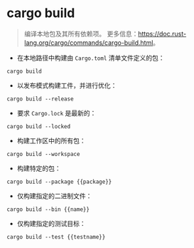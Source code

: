 # cargo build

> 编译本地包及其所有依赖项。
> 更多信息：<https://doc.rust-lang.org/cargo/commands/cargo-build.html>。

- 在本地路径中构建由 `Cargo.toml` 清单文件定义的包：

`cargo build`

- 以发布模式构建工件，并进行优化：

`cargo build --release`

- 要求 `Cargo.lock` 是最新的：

`cargo build --locked`

- 构建工作区中的所有包：

`cargo build --workspace`

- 构建特定的包：

`cargo build --package {{package}}`

- 仅构建指定的二进制文件：

`cargo build --bin {{name}}`

- 仅构建指定的测试目标：

`cargo build --test {{testname}}`